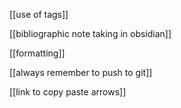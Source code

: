 [[use of tags]]

[[bibliographic note taking in obsidian]]

[[formatting]]

[[always remember to push to git]]

[[link to copy paste arrows]]

